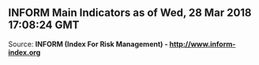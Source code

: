 ## INFORM Main Indicators as of Wed, 28 Mar 2018 17:08:24 GMT

Source: **INFORM (Index For Risk Management) - http://www.inform-index.org**